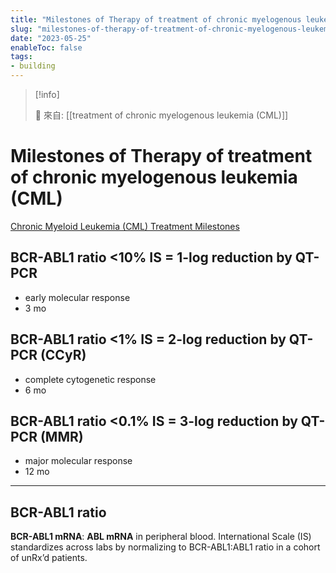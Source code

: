 ```yaml
---
title: "Milestones of Therapy of treatment of chronic myelogenous leukemia (CML)"
slug: "milestones-of-therapy-of-treatment-of-chronic-myelogenous-leukemia-cml"
date: "2023-05-25"
enableToc: false
tags:
- building
---
```


> [!info]
>
> 🌱 來自: [[treatment of chronic myelogenous leukemia (CML)]]

# Milestones of Therapy of treatment of chronic myelogenous leukemia (CML)

[Chronic Myeloid Leukemia (CML) Treatment Milestones](https://www.healthline.com/health/cml/cml-milestones#overview)

## BCR-ABL1 ratio <10% IS = 1-log reduction by QT- PCR
* early molecular response
* 3 mo

## BCR-ABL1 ratio <1% IS = 2-log reduction by QT-PCR (CCyR)
* complete cytogenetic response
* 6 mo

## BCR-ABL1 ratio <0.1% IS = 3-log reduction by QT-PCR (MMR)
* major molecular response
* 12 mo


---
## BCR-ABL1 ratio
**BCR-ABL1 mRNA**: **ABL mRNA** in peripheral blood.
International Scale (IS) standardizes across labs by normalizing to BCR-ABL1:ABL1 ratio in a cohort of unRx’d patients.

